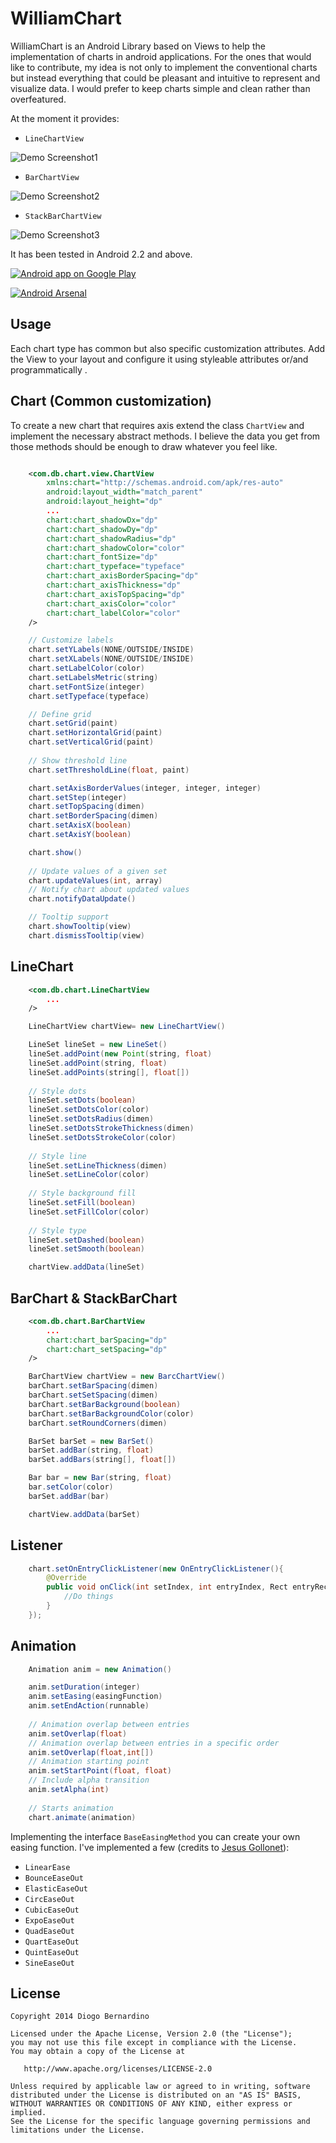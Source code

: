 WilliamChart
===============

WilliamChart is an Android Library based on Views to help the implementation of charts in android applications. For the ones that would like to contribute, my idea is not only to implement the conventional charts but instead everything that could be pleasant and intuitive to represent and visualize data. I would prefer to keep charts simple and clean rather than overfeatured.

At the moment it provides:

* ``LineChartView``

![Demo Screenshot1][1]

* ``BarChartView``

![Demo Screenshot2][2]

* ``StackBarChartView``

![Demo Screenshot3][3]

It has been tested in Android 2.2 and above.

<a href="https://play.google.com/store/apps/details?id=com.db.williamchartdemo"><img alt="Android app on Google Play" src="https://developer.android.com/images/brand/en_app_rgb_wo_45.png" />
</a>

[![Android Arsenal](https://img.shields.io/badge/Android%20Arsenal-WilliamChart-lightgrey.svg?style=flat)](https://android-arsenal.com/details/1/769)

Usage
-----
Each chart type has common but also specific customization attributes. Add the View to your layout and configure it using styleable attributes or/and programmatically .


Chart (Common customization)
----------------------

To create a new chart that requires axis extend the class ``ChartView`` and implement the necessary abstract methods. I believe the data you get from those methods should be enough to draw whatever you feel like.

```xml

    <com.db.chart.view.ChartView
        xmlns:chart="http://schemas.android.com/apk/res-auto"
        android:layout_width="match_parent"
        android:layout_height="dp"
        ...
        chart:chart_shadowDx="dp"
        chart:chart_shadowDy="dp"
        chart:chart_shadowRadius="dp"
        chart:chart_shadowColor="color"
        chart:chart_fontSize="dp"
        chart:chart_typeface="typeface"
        chart:chart_axisBorderSpacing="dp"
        chart:chart_axisThickness="dp"
        chart:chart_axisTopSpacing="dp"
        chart:chart_axisColor="color"
        chart:chart_labelColor="color"
    />

```

```java
    // Customize labels
    chart.setYLabels(NONE/OUTSIDE/INSIDE)
    chart.setXLabels(NONE/OUTSIDE/INSIDE)
    chart.setLabelColor(color)
    chart.setLabelsMetric(string)
    chart.setFontSize(integer)
    chart.setTypeface(typeface)

    // Define grid
    chart.setGrid(paint)
    chart.setHorizontalGrid(paint)
    chart.setVerticalGrid(paint)
    
    // Show threshold line
    chart.setThresholdLine(float, paint)

    chart.setAxisBorderValues(integer, integer, integer)
    chart.setStep(integer)
    chart.setTopSpacing(dimen)
    chart.setBorderSpacing(dimen)
    chart.setAxisX(boolean)
    chart.setAxisY(boolean)

    chart.show()
    
    // Update values of a given set
    chart.updateValues(int, array)
    // Notify chart about updated values
    chart.notifyDataUpdate()

    // Tooltip support
    chart.showTooltip(view)
    chart.dismissTooltip(view)
```


LineChart
----------

```xml
    <com.db.chart.LineChartView
        ... 
    />
```

```java
    LineChartView chartView= new LineChartView()

    LineSet lineSet = new LineSet()
    lineSet.addPoint(new Point(string, float)
    lineSet.addPoint(string, float)
    lineSet.addPoints(string[], float[])
    
    // Style dots
    lineSet.setDots(boolean)
    lineSet.setDotsColor(color)
    lineSet.setDotsRadius(dimen)
    lineSet.setDotsStrokeThickness(dimen)
    lineSet.setDotsStrokeColor(color)
    
    // Style line
    lineSet.setLineThickness(dimen)
    lineSet.setLineColor(color)
    
    // Style background fill
    lineSet.setFill(boolean)
    lineSet.setFillColor(color)
    
    // Style type
    lineSet.setDashed(boolean)
    lineSet.setSmooth(boolean)

    chartView.addData(lineSet)
```


BarChart & StackBarChart
-------------------------

```xml
    <com.db.chart.BarChartView
        ... 
        chart:chart_barSpacing="dp"
        chart:chart_setSpacing="dp"
    />
```

```java
    BarChartView chartView = new BarcChartView()
    barChart.setBarSpacing(dimen)
    barChart.setSetSpacing(dimen)
    barChart.setBarBackground(boolean)
    barChart.setBarBackgroundColor(color)
    barChart.setRoundCorners(dimen)

    BarSet barSet = new BarSet()
    barSet.addBar(string, float)
    barSet.addBars(string[], float[])

    Bar bar = new Bar(string, float)
    bar.setColor(color)
    barSet.addBar(bar)

    chartView.addData(barSet)
```



Listener
---------

```java
    chart.setOnEntryClickListener(new OnEntryClickListener(){
        @Override
        public void onClick(int setIndex, int entryIndex, Rect entryRect) {
            //Do things
        }
    });
```


Animation
---------

```java
    Animation anim = new Animation()

    anim.setDuration(integer)
    anim.setEasing(easingFunction)
    anim.setEndAction(runnable)
    
    // Animation overlap between entries
    anim.setOverlap(float)
    // Animation overlap between entries in a specific order
    anim.setOverlap(float,int[])
    // Animation starting point
    anim.setStartPoint(float, float)
    // Include alpha transition
    anim.setAlpha(int)
    
    // Starts animation
    chart.animate(animation)
```

Implementing the interface ``BaseEasingMethod`` you can create your own easing function. I've implemented a few (credits to [Jesus Gollonet](http://jesusgollonet.com/)):

* ``LinearEase``
* ``BounceEaseOut``
* ``ElasticEaseOut``
* ``CircEaseOut``
* ``CubicEaseOut``
* ``ExpoEaseOut``
* ``QuadEaseOut``
* ``QuartEaseOut``
* ``QuintEaseOut``
* ``SineEaseOut``


License
-------

    Copyright 2014 Diogo Bernardino

    Licensed under the Apache License, Version 2.0 (the "License");
    you may not use this file except in compliance with the License.
    You may obtain a copy of the License at

       http://www.apache.org/licenses/LICENSE-2.0

    Unless required by applicable law or agreed to in writing, software
    distributed under the License is distributed on an "AS IS" BASIS,
    WITHOUT WARRANTIES OR CONDITIONS OF ANY KIND, either express or implied.
    See the License for the specific language governing permissions and
    limitations under the License.



[1]: ./art/linechart.gif
[2]: ./art/barchart.gif
[3]: ./art/stackbarchart.gif